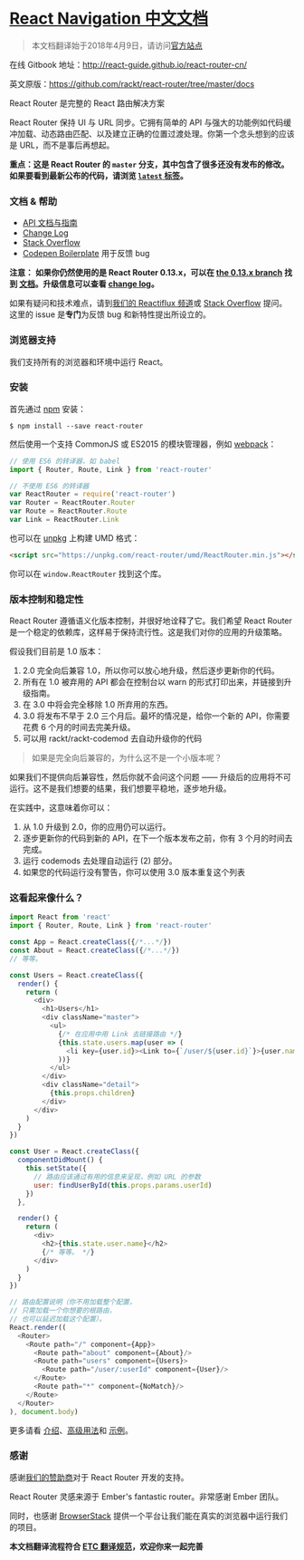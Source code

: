 # [React Navigation 中文文档](https://github.com/natureStory/react-navigation-in-Chinese)

> 本文档翻译始于2018年4月9日，请访问[官方站点](https://reacttraining.com/react-router/web/guides/philosophy)

在线 Gitbook 地址：http://react-guide.github.io/react-router-cn/

英文原版：https://github.com/rackt/react-router/tree/master/docs

React Router 是完整的 React 路由解决方案

React Router 保持 UI 与 URL 同步。它拥有简单的 API 与强大的功能例如代码缓冲加载、动态路由匹配、以及建立正确的位置过渡处理。你第一个念头想到的应该是 URL，而不是事后再想起。

**重点：这是 React Router 的 `master` 分支，其中包含了很多还没有发布的修改。如果要看到最新公布的代码，请浏览 [`latest` 标签](https://github.com/rackt/react-router/tree/latest)。**

### 文档 & 帮助

- [API 文档与指南](/docs)
- [Change Log](https://github.com/rackt/react-router/blob/master/CHANGELOG.md)
- [Stack Overflow](http://stackoverflow.com/questions/tagged/react-router)
- [Codepen Boilerplate](http://codepen.io/anon/pen/xwQZdy?editors=001) 用于反馈 bug

**注意：** **如果你仍然使用的是 React Router 0.13.x，可以在 [the 0.13.x branch](https://github.com/rackt/react-router/tree/0.13.x) 找到 [文档](https://github.com/rackt/react-router/tree/0.13.x/docs/guides)。升级信息可以查看 [change log](https://github.com/rackt/react-router/blob/master/CHANGELOG.md)。**

如果有疑问和技术难点，请到[我们的 Reactiflux 频道](https://discord.gg/0ZcbPKXt5bYaNQ46)或 [Stack Overflow](http://stackoverflow.com/questions/tagged/react-router) 提问。这里的 issue 是**专门**为反馈 bug 和新特性提出所设立的。

### 浏览器支持

我们支持所有的浏览器和环境中运行 React。

### 安装

首先通过 [npm](https://www.npmjs.com/) 安装：

    $ npm install --save react-router

然后使用一个支持 CommonJS 或 ES2015 的模块管理器，例如 [webpack](https://webpack.github.io/)：

```js
// 使用 ES6 的转译器，如 babel
import { Router, Route, Link } from 'react-router'

// 不使用 ES6 的转译器
var ReactRouter = require('react-router')
var Router = ReactRouter.Router
var Route = ReactRouter.Route
var Link = ReactRouter.Link
```

也可以在 [unpkg](https://unpkg.com) 上构建 UMD 格式：

```html
<script src="https://unpkg.com/react-router/umd/ReactRouter.min.js"></script>
```

你可以在 `window.ReactRouter` 找到这个库。

### 版本控制和稳定性

React Router 遵循语义化版本控制，并很好地诠释了它。我们希望 React Router 是一个稳定的依赖库，这样易于保持流行性。这是我们对你的应用的升级策略。

假设我们目前是 1.0 版本：

1. 2.0 完全向后兼容 1.0，所以你可以放心地升级，然后逐步更新你的代码。
2. 所有在 1.0 被弃用的 API 都会在控制台以 warn 的形式打印出来，并链接到升级指南。
3. 在 3.0 中将会完全移除 1.0 所弃用的东西。
4. 3.0 将发布不早于 2.0 三个月后。最坏的情况是，给你一个新的 API，你需要花费 6 个月的时间去完美升级。
5. 可以用 rackt/rackt-codemod 去自动升级你的代码

> 如果是完全向后兼容的，为什么这不是一个小版本呢？

如果我们不提供向后兼容性，然后你就不会问这个问题 —— 升级后的应用将不可运行。这不是我们想要的结果，我们想要平稳地，逐步地升级。

在实践中，这意味着你可以：

1. 从 1.0 升级到 2.0，你的应用仍可以运行。
2. 逐步更新你的代码到新的 API，在下一个版本发布之前，你有 3 个月的时间去完成。
3. 运行 codemods 去处理自动运行 (2) 部分。
4. 如果您的代码运行没有警告，你可以使用 3.0 版本重复这个列表

### 这看起来像什么？

```js
import React from 'react'
import { Router, Route, Link } from 'react-router'

const App = React.createClass({/*...*/})
const About = React.createClass({/*...*/})
// 等等。

const Users = React.createClass({
  render() {
    return (
      <div>
        <h1>Users</h1>
        <div className="master">
          <ul>
            {/* 在应用中用 Link 去链接路由 */}
            {this.state.users.map(user => (
              <li key={user.id}><Link to={`/user/${user.id}`}>{user.name}</Link></li>
            ))}
          </ul>
        </div>
        <div className="detail">
          {this.props.children}
        </div>
      </div>
    )
  }
})

const User = React.createClass({
  componentDidMount() {
    this.setState({
      // 路由应该通过有用的信息来呈现，例如 URL 的参数
      user: findUserById(this.props.params.userId)
    })
  },

  render() {
    return (
      <div>
        <h2>{this.state.user.name}</h2>
        {/* 等等。 */}
      </div>
    )
  }
})

// 路由配置说明（你不用加载整个配置，
// 只需加载一个你想要的根路由，
// 也可以延迟加载这个配置）。
React.render((
  <Router>
    <Route path="/" component={App}>
      <Route path="about" component={About}/>
      <Route path="users" component={Users}>
        <Route path="/user/:userId" component={User}/>
      </Route>
      <Route path="*" component={NoMatch}/>
    </Route>
  </Router>
), document.body)
```

更多请看 [介绍](/docs/Introduction.md)、[高级用法](/docs/guides/advanced/README.md)和 [示例](https://github.com/rackt/react-router/tree/master/examples)。

### 感谢

感谢[我们的赞助商](https://github.com/rackt/react-router/blob/master/SPONSORS.md)对于 React Router 开发的支持。

React Router 灵感来源于 Ember's fantastic router。非常感谢 Ember 团队。

同时，也感谢 [BrowserStack](https://www.browserstack.com/) 提供一个平台让我们能在真实的浏览器中运行我们的项目。


**本文档翻译流程符合 [ETC 翻译规范](https://github.com/react-guide/ETC)，欢迎你来一起完善**
